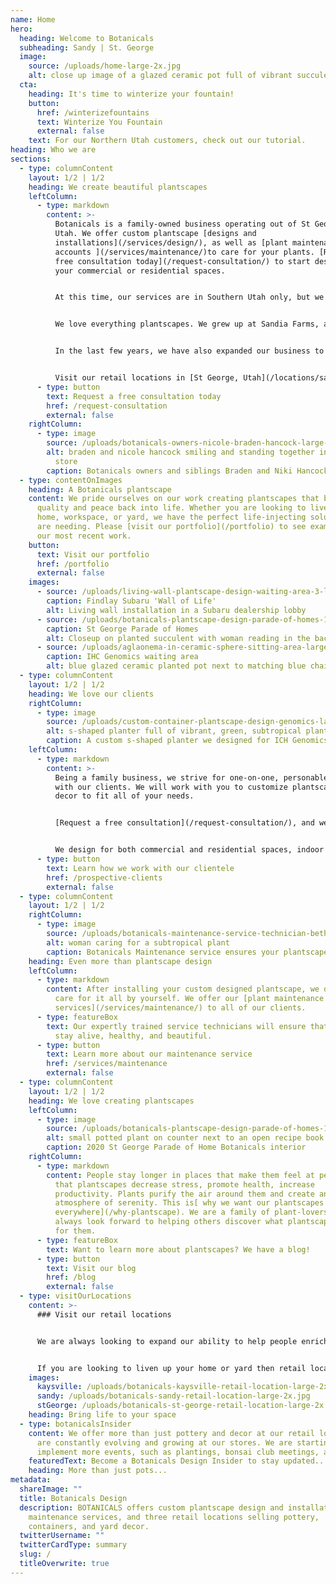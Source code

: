 ```yaml
---
name: Home
hero:
  heading: Welcome to Botanicals
  subheading: Sandy | St. George
  image:
    source: /uploads/home-large-2x.jpg
    alt: close up image of a glazed ceramic pot full of vibrant succulents
  cta:
    heading: It's time to winterize your fountain!
    button:
      href: /winterizefountains
      text: Winterize You Fountain
      external: false
    text: For our Northern Utah customers, check out our tutorial.
heading: Who we are
sections:
  - type: columnContent
    layout: 1/2 | 1/2
    heading: We create beautiful plantscapes
    leftColumn:
      - type: markdown
        content: >-
          Botanicals is a family-owned business operating out of St George,
          Utah. We offer custom plantscape [designs and
          installations](/services/design/), as well as [plant maintenance
          accounts ](/services/maintenance/)to care for your plants. [Request a
          free consultation today](/request-consultation/) to start designing
          your commercial or residential spaces.


          At this time, our services are in Southern Utah only, but we are also working to the trade only in Northern Utah for design professionals.


          We love everything plantscapes. We grew up at Sandia Farms, a greenhouse owned by our father in St George, Utah. There we developed a love for plants and helping others receive the positive effects of having their space plantscaped.


          In the last few years, we have also expanded our business to own three retail locations where we sell ceramic pottery, metal art, yard decor, and more. 


          Visit our retail locations in [St George, Utah](/locations/saint-george/), and [Sandy, Utah.](/locations/sandy/)
      - type: button
        text: Request a free consultation today
        href: /request-consultation
        external: false
    rightColumn:
      - type: image
        source: /uploads/botanicals-owners-nicole-braden-hancock-large-2x.jpg
        alt: braden and nicole hancock smiling and standing together in our st george
          store
        caption: Botanicals owners and siblings Braden and Niki Hancock
  - type: contentOnImages
    heading: A Botanicals plantscape
    content: We pride ourselves on our work creating plantscapes that breathe
      quality and peace back into life. Whether you are looking to liven up your
      home, workspace, or yard, we have the perfect life-injecting solutions you
      are needing. Please [visit our portfolio](/portfolio) to see examples of
      our most recent work.
    button:
      text: Visit our portfolio
      href: /portfolio
      external: false
    images:
      - source: /uploads/living-wall-plantscape-design-waiting-area-3-large-2x.jpg
        caption: Findlay Subaru 'Wall of Life'
        alt: Living wall installation in a Subaru dealership lobby
      - source: /uploads/botanicals-plantscape-design-parade-of-homes-107-large-2x.jpg
        caption: St George Parade of Homes
        alt: Closeup on planted succulent with woman reading in the background
      - source: /uploads/aglaonema-in-ceramic-sphere-sitting-area-large-2x.jpg
        caption: IHC Genomics waiting area
        alt: blue glazed ceramic planted pot next to matching blue chair
  - type: columnContent
    layout: 1/2 | 1/2
    heading: We love our clients
    rightColumn:
      - type: image
        source: /uploads/custom-container-plantscape-design-genomics-large-2x.jpg
        alt: s-shaped planter full of vibrant, green, subtropical plants
        caption: A custom s-shaped planter we designed for ICH Genomics
    leftColumn:
      - type: markdown
        content: >-
          Being a family business, we strive for one-on-one, personable contact
          with our clients. We will work with you to customize plantscapes and
          decor to fit all of your needs.


          [Request a free consultation](/request-consultation/), and we will work with you through the entire process of getting your plantscapes planned, designed, and installed, relieving you from the worry of hitting your deadline. At this time, our services are in Southern Utah only, but we are also working to the trade only in Northern Utah for design professionals.


          We design for both commercial and residential spaces, indoor and outdoor. We often work closely with Architects, Interior Designers, and Landscapers.
      - type: button
        text: Learn how we work with our clientele
        href: /prospective-clients
        external: false
  - type: columnContent
    layout: 1/2 | 1/2
    rightColumn:
      - type: image
        source: /uploads/botanicals-maintenance-service-technician-beth-1-large-2x.jpg
        alt: woman caring for a subtropical plant
        caption: Botanicals Maintenance service ensures your plantscapes stay beautiful
    heading: Even more than plantscape design
    leftColumn:
      - type: markdown
        content: After installing your custom designed plantscape, we don’t leave you to
          care for it all by yourself. We offer our [plant maintenance
          services](/services/maintenance/) to all of our clients.
      - type: featureBox
        text: Our expertly trained service technicians will ensure that your plantscapes
          stay alive, healthy, and beautiful.
      - type: button
        text: Learn more about our maintenance service
        href: /services/maintenance
        external: false
  - type: columnContent
    layout: 1/2 | 1/2
    heading: We love creating plantscapes
    leftColumn:
      - type: image
        source: /uploads/botanicals-plantscape-design-parade-of-homes-105-large-2x.jpg
        alt: small potted plant on counter next to an open recipe book on a stand
        caption: 2020 St George Parade of Home Botanicals interior
    rightColumn:
      - type: markdown
        content: People stay longer in places that make them feel at peace. It is proven
          that plantscapes decrease stress, promote health, increase
          productivity. Plants purify the air around them and create an
          atmosphere of serenity. This is[ why we want our plantscapes
          everywhere](/why-plantscape). We are a family of plant-lovers and we
          always look forward to helping others discover what plantscapes can do
          for them.
      - type: featureBox
        text: Want to learn more about plantscapes? We have a blog!
      - type: button
        text: Visit our blog
        href: /blog
        external: false
  - type: visitOurLocations
    content: >-
      ### Visit our retail locations


      We are always looking to expand our ability to help people enrich their lives. This is why we have [three retail locations](/locations). Visit us at these locations to find beautiful ceramic pottery, metal art, yard decor, plants, and more.


      If you are looking to liven up your home or yard then retail locations will provide you with the tool necessary to do that. Our staff are always happy to answer any questions to help with your designing. We have a lot to offer, and provide a delivery service for those who want it.
    images:
      kaysville: /uploads/botanicals-kaysville-retail-location-large-2x.jpg
      sandy: /uploads/botanicals-sandy-retail-location-large-2x.jpg
      stGeorge: /uploads/botanicals-st-george-retail-location-large-2x.jpg
    heading: Bring life to your space
  - type: botanicalsInsider
    content: We offer more than just pottery and decor at our retail locations. We
      are constantly evolving and growing at our stores. We are starting to
      implement more events, such as plantings, bonsai club meetings, and more.
    featuredText: Become a Botanicals Design Insider to stay updated...
    heading: More than just pots...
metadata:
  shareImage: ""
  title: Botanicals Design
  description: BOTANICALS offers custom plantscape design and installations, plant
    maintenance services, and three retail locations selling pottery,
    containers, and yard decor.
  twitterUsername: ""
  twitterCardType: summary
  slug: /
  titleOverwrite: true
---
```

